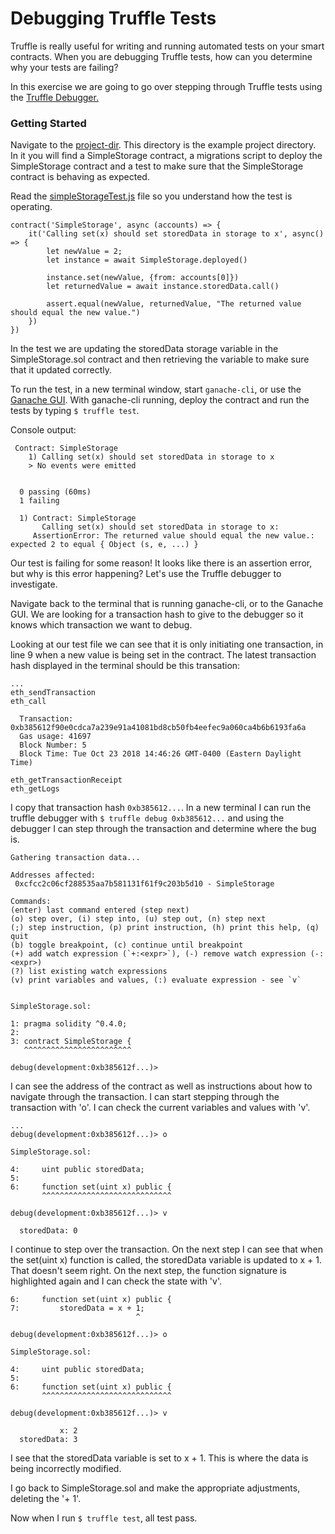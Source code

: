 # Debugging Truffle Tests

Truffle is really useful for writing and running automated tests on your smart contracts. When you are debugging Truffle tests, how can you determine
why your tests are failing?

In this exercise we are going to go over stepping through Truffle tests using the [Truffle Debugger.](https://truffleframework.com/docs/truffle/getting-started/debugging-your-contracts)

### Getting Started

Navigate to the [project-dir](./project-dir). This directory is the example project directory. In it you will find a SimpleStorage contract, a migrations script to deploy the SimpleStorage contract and a test to make sure that the SimpleStorage contract is behaving as expected.

Read the [simpleStorageTest.js](./project-dir/test/simpleStorageTest.js) file so you understand how the test is operating. 

```
contract('SimpleStorage', async (accounts) => {
    it('Calling set(x) should set storedData in storage to x', async() => {
        let newValue = 2;
        let instance = await SimpleStorage.deployed()
    
        instance.set(newValue, {from: accounts[0]})
        let returnedValue = await instance.storedData.call()
    
        assert.equal(newValue, returnedValue, "The returned value should equal the new value.")
    })
})
```
In the test we are updating the storedData storage variable in the SimpleStorage.sol contract and then retrieving the variable to make sure 
that it updated correctly.

To run the test, in a new terminal window, start `ganache-cli`, or use the [Ganache GUI](https://truffleframework.com/ganache). With ganache-cli running, deploy the contract and run the tests by typing `$ truffle test`. 

Console output:
```
 Contract: SimpleStorage
    1) Calling set(x) should set storedData in storage to x
    > No events were emitted


  0 passing (60ms)
  1 failing

  1) Contract: SimpleStorage
       Calling set(x) should set storedData in storage to x:
     AssertionError: The returned value should equal the new value.: expected 2 to equal { Object (s, e, ...) }
```     

Our test is failing for some reason! It looks like there is an assertion error, but why is this error happening? Let's use the Truffle debugger to investigate.

Navigate back to the terminal that is running ganache-cli, or to the Ganache GUI. We are looking for a transaction hash to give to the debugger so it knows which transaction we want to debug.

Looking at our test file we can see that it is only initiating one transaction, in line 9 when a new value is being set in the contract. The latest transaction hash displayed in the terminal should be this transation:

```
...
eth_sendTransaction
eth_call

  Transaction: 0xb385612f90e0cdca7a239e91a41081bd8cb50fb4eefec9a060ca4b6b6193fa6a
  Gas usage: 41697
  Block Number: 5
  Block Time: Tue Oct 23 2018 14:46:26 GMT-0400 (Eastern Daylight Time)

eth_getTransactionReceipt
eth_getLogs
```

I copy that transaction hash `0xb385612...`. In a new terminal I can run the truffle debugger with `$ truffle debug 0xb385612...` and using the debugger I can step through the transaction and determine where the bug is.  

```
Gathering transaction data...

Addresses affected:
 0xcfcc2c06cf288535aa7b581131f61f9c203b5d10 - SimpleStorage

Commands:
(enter) last command entered (step next)
(o) step over, (i) step into, (u) step out, (n) step next
(;) step instruction, (p) print instruction, (h) print this help, (q) quit
(b) toggle breakpoint, (c) continue until breakpoint
(+) add watch expression (`+:<expr>`), (-) remove watch expression (-:<expr>)
(?) list existing watch expressions
(v) print variables and values, (:) evaluate expression - see `v`


SimpleStorage.sol:

1: pragma solidity ^0.4.0;
2:
3: contract SimpleStorage {
   ^^^^^^^^^^^^^^^^^^^^^^^^

debug(development:0xb385612f...)>
```

I can see the address of the contract as well as instructions about how to navigate through the transaction. I can start stepping through the transaction with 'o'. I can check the current variables and values with 'v'.

```
...
debug(development:0xb385612f...)> o

SimpleStorage.sol:

4:     uint public storedData;
5:
6:     function set(uint x) public {
       ^^^^^^^^^^^^^^^^^^^^^^^^^^^^^

debug(development:0xb385612f...)> v

  storedData: 0

``` 
I continue to step over the transaction. On the next step I can see that when the set(uint x) function is called, the storedData variable is updated to
x + 1. That doesn't seem right. On the next step, the function signature is highlighted again and I can check the state with 'v'.

```
6:     function set(uint x) public {
7:         storedData = x + 1;
                            ^

debug(development:0xb385612f...)> o

SimpleStorage.sol:

4:     uint public storedData;
5:
6:     function set(uint x) public {
       ^^^^^^^^^^^^^^^^^^^^^^^^^^^^^

debug(development:0xb385612f...)> v

           x: 2
  storedData: 3

```
I see that the storedData variable is set to x + 1. This is where the data is being incorrectly modified.

I go back to SimpleStorage.sol and make the appropriate adjustments, deleting the '+ 1'.

Now when I run `$ truffle test`, all test pass.
